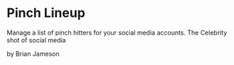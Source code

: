 # Pinch Lineup

Manage a list of pinch hitters for your social media accounts.
The Celebrity shot of social media

by Brian Jameson